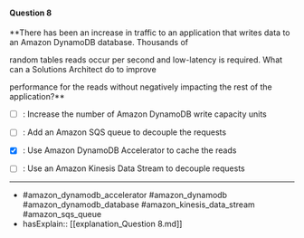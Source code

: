 #### Question  8

**There has been an increase in traffic to an application that writes data to an Amazon DynamoDB database. Thousands of

random tables reads occur per second and low-latency is required. What can a Solutions Architect do to improve

performance for the reads without negatively impacting the rest of the application?**

- [ ] :  Increase the number of Amazon DynamoDB write capacity units

- [ ] :  Add an Amazon SQS queue to decouple the requests

- [x] :  Use Amazon DynamoDB Accelerator to cache the reads

- [ ] :  Use an Amazon Kinesis Data Stream to decouple requests

----

- #amazon_dynamodb_accelerator #amazon_dynamodb #amazon_dynamodb_database #amazon_kinesis_data_stream #amazon_sqs_queue
- hasExplain:: [[explanation_Question  8.md]]
